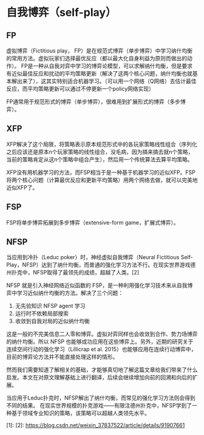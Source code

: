 

<!--
 * @version:
 * @Author:  StevenJokess（蔡舒起） https://github.com/StevenJokess
 * @Date: 2023-04-13 01:20:35
 * @LastEditors:  StevenJokess（蔡舒起） https://github.com/StevenJokess
 * @LastEditTime: 2023-04-13 01:44:40
 * @Description:
 * @Help me: make friends by a867907127@gmail.com and help me get some “foreign” things or service I need in life; 如有帮助，请赞助，失业3年了。![支付宝收款码](https://github.com/StevenJokess/d2rl/blob/master/img/%E6%94%B6.jpg)
 * @TODO::
 * @Reference:
-->
# 自我博弈（self-play）

## FP

虚拟博弈（Fictitious play， FP）是在规范式博弈（单步博弈）中学习纳什均衡的常用方法。虚拟玩家们选择最优反应（都以最大化自身利益为原则而做出的动作）。
FP是一种从自我对弈中学习的博弈论模型，可以求解纳什均衡，但是要求有近似最佳反应和扰动的平均策略更新（解决了这两个核心问题，纳什均衡也就基本解出来了），这其实特别适合机器学习。（可以用一个网络（Q网络）去估计最佳反应，而平均策略更新可以通过不停更新一个policy网络实现）

FP通常用于规范形式的博弈（单步博弈），很难用到扩展形式的博弈（多步博弈）。

## XFP

XFP解决了这个局限，将策略表示原本规范形式中的各玩家策略线性组合（序列化之后应该还是原本n个玩家策略的线性组合，没毛病，因为搞来搞去就n个策略，当前的策略肯定从这n个策略中组合产生），然后用一个传统算法去算平均策略。

XFP没有用机器学习的方法，而FSP相当于是一种基于机器学习的近似XFP。FSP将两个核心问题（计算最优反应和更新平均策略）用两个网络去做，就可以完美地近似XFP了。

## FSP

FSP将单步博弈拓展到多步博弈（extensive-form game，扩展式博弈）。

## NFSP

当应用到冷扑（Leduc poker）时，神经虚拟自我博弈（Neural Fictitious Self-Play，NFSP）达到了纳什均衡，而普通的强化学习方法不行。在现实世界游戏德州扑克中，NFSP取得了最领先的成绩，超越了人类。[2]

NFSP 就是引入神经网络近似函数的 FSP，是一种利用强化学习技术来从自我博弈中学习近似纳什均衡的方法。解决了三个问题：

1. 无先验知识 NFSP agent 学习
1. 运行时不依赖局部搜索
1. 收敛到自我对局的近似纳什均衡

这是一般的不完美信息二人零和博弈。虚拟对弈同样也会收敛到合作、势力场博弈的纳什均衡。所以 NFSP 也能够成功应用在这些博弈上。另外，近期的研究关于连续空间行动的强化学习（Lillicrap et al. 2015）也能够应用在连续行动博弈中，目前的博弈论方法并不能直接处理这样的情形。

然而我们需要知道了解相关的基础，才能够真切地了解这篇文章给我们带来了什么启发。本文在对原文理解基础上进行翻译，后续会继续增加向前的回溯和向后的扩展。

当应用于Leduc扑克时，NFSP解出了纳什均衡，而常见的强化学习方法则会得到不同的结果。 在现实世界规模的扑克游戏——有限注德州扑克中，NFSP学到了一种基于领域专业知识的策略，该策略可以超越人类领先水平。

[1]:
[2]: https://blog.csdn.net/weixin_37837522/article/details/91907661
